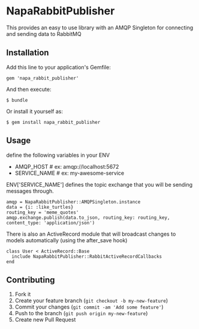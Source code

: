 # NapaRabbitPublisher

This provides an easy to use library with an AMQP Singleton for connecting and sending data to RabbitMQ

## Installation

Add this line to your application's Gemfile:

    gem 'napa_rabbit_publisher'

And then execute:

    $ bundle

Or install it yourself as:

    $ gem install napa_rabbit_publisher

## Usage

define the following variables in your ENV
+ AMQP_HOST # ex: amqp://localhost:5672
+ SERVICE_NAME # ex: my-awesome-service

ENV['SERVICE_NAME'] defines the topic exchange that you will be sending messages through.

```
amqp = NapaRabbitPublisher::AMQPSingleton.instance
data = {i: :like_turtles}
routing_key = 'meme_quotes'
amqp.exchange.publish(data.to_json, routing_key: routing_key, content_type: 'application/json')
```

There is also an ActiveRecord module that will broadcast changes to models automatically (using the after_save hook)

```
class User < ActiveRecord::Base
  include NapaRabbitPublisher::RabbitActiveRecordCallbacks
end
```

## Contributing

1. Fork it
2. Create your feature branch (`git checkout -b my-new-feature`)
3. Commit your changes (`git commit -am 'Add some feature'`)
4. Push to the branch (`git push origin my-new-feature`)
5. Create new Pull Request
